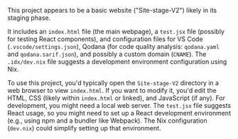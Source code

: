 This project appears to be a basic website ("Site-stage-V2") likely in its staging phase.  

It includes an `index.html` file (the main webpage), a `test.jsx` file (possibly for testing React components), and configuration files for VS Code (`.vscode/settings.json`), Qodana (for code quality analysis: `qodana.yaml` and `qodana.sarif.json`), and possibly a custom domain (`CNAME`). The `.idx/dev.nix` file suggests a development environment configuration using Nix.

To use this project, you'd typically open the `Site-stage-V2` directory in a web browser to view `index.html`.  If you want to modify it, you'd edit the HTML, CSS (likely within `index.html` or linked), and JavaScript (if any).  For development, you might need a local web server. The `test.jsx` file suggests React usage, so you might need to set up a React development environment (e.g., using npm and a bundler like Webpack).  The Nix configuration (`dev.nix`) could simplify setting up that environment.
